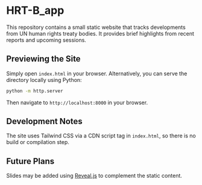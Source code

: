 # HRT-B_app

This repository contains a small static website that tracks developments from UN human rights treaty bodies. It provides brief highlights from recent reports and upcoming sessions.

## Previewing the Site

Simply open `index.html` in your browser. Alternatively, you can serve the directory locally using Python:

```bash
python -m http.server
```
Then navigate to `http://localhost:8000` in your browser.

## Development Notes

The site uses Tailwind CSS via a CDN script tag in `index.html`, so there is no build or compilation step.

## Future Plans

Slides may be added using [Reveal.js](https://revealjs.com/) to complement the static content.
